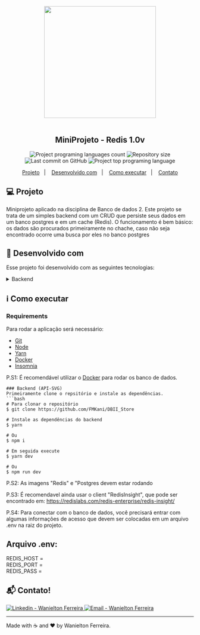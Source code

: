 <div align="center">
    <img src="https://res.cloudinary.com/dzy81lxxj/image/upload/v1617307297/1_SZiYiNs_5c1MhHZn3EM7-A_ayzmhu.png" top="60px" width="300px"/>
</div>

<br />

<h2 align="center">
   MiniProjeto - Redis 1.0v
</h2>

<p align="center">
  <img alt="Project programing languages count" src="https://img.shields.io/github/languages/count/FMKani/DBII_Store?">
  <img alt="Repository size" src="https://img.shields.io/github/repo-size/FMKani/DBII_Store?">
  <img alt="Last commit on GitHub" src="https://img.shields.io/github/last-commit/FMKani/DBII_Store?">
  <img alt="Project top programing language" src="https://img.shields.io/github/languages/top/FMKani/DBII_Store?">
</p>

<p align="center">
  <a href="#computer-projeto">Projeto</a>&nbsp;&nbsp;&nbsp;|&nbsp;&nbsp;&nbsp;
  <a href="#rocket-desenvolvido-com">Desenvolvido com</a>&nbsp;&nbsp;&nbsp;|&nbsp;&nbsp;&nbsp;
  <a href="#information_source-como-executar">Como executar</a>&nbsp;&nbsp;&nbsp;|&nbsp;&nbsp;&nbsp;
  <a href="#mailbox_with_mail-contato">Contato</a>
 </p>


## :computer: Projeto

 Miniprojeto aplicado na disciplina de Banco de dados 2. Este projeto se trata de um simples backend com um CRUD que persiste seus dados em um banco postgres e em um cache (Redis). O funcionamento é bem básico: os dados são procurados primeiramente no chache, caso não seja encontrado ocorre uma busca por eles no banco postgres

## :rocket: Desenvolvido com

Esse projeto foi desenvolvido com as seguintes tecnologias:

<details>
  <summary>Backend</summary>

-   [Node.js](https://nodejs.org/)
-   [Express](https://expressjs.com/)
-   [Postgres](https://www.postgresql.org/)
-   [Redis](https://redis.io/)
-   [ESLint](https://eslint.org/)
-   [Prettier](https://prettier.io/)
-   [TypeORM](https://typeorm.io/#/)
-   [VS Code](https://code.visualstudio.com/)
-   [Insomnia](https://insomnia.rest/)
-   [Docker](https://www.docker.com/)

</details>


## :information_source: Como executar

### Requirements

Para rodar a aplicação será necessário:
* [Git](https://git-scm.com)
* [Node](https://nodejs.org/)
* [Yarn](https://www.npmjs.com/package/npm)
* [Docker](https://www.docker.com/)
* [Insomnia](https://insomnia.rest/)

P.S1: É recomendável utilizar o [Docker](https://www.docker.com/) para rodar os banco de dados.
<br>

```
### Backend (API-SVG)
Primeiramente clone o repsitório e instale as dependências.
```bash
# Para clonar o repositório
$ git clone https://github.com/FMKani/DBII_Store

# Instale as dependências do backend
$ yarn

# Ou
$ npm i

# Em seguida execute
$ yarn dev

# Ou
$ npm run dev

```
P.S2: As imagens "Redis" e "Postgres devem estar rodando

P.S3: É recomendavel ainda usar o client "RedisInsight", que pode ser encontrado em: https://redislabs.com/redis-enterprise/redis-insight/

P.S4: Para conectar com o banco de dados, você precisará entrar com algumas informações de acesso que devem ser colocadas em um arquivo .env na raiz do projeto.

## Arquivo .env:

REDIS_HOST =
<br>
REDIS_PORT =
<br>
REDIS_PASS =

## :mailbox_with_mail: Contato!


<a href="https://www.linkedin.com/in/wanielton-ferreira" target="_blank" >
  <img alt="Linkedin - Wanielton Ferreira" src="https://img.shields.io/badge/Linkedin--%23F8952D?style=social&logo=linkedin">
</a>
<a href="mailto:wanieltonferreira@gmail.com" target="_blank" >
  <img alt="Email - Wanielton Ferreira" src="https://img.shields.io/badge/Email--%23F8952D?style=social&logo=gmail">
</a>

---

Made with :coffee: and ❤️ by Wanielton Ferreira.
